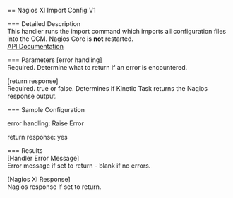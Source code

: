 == Nagios XI Import Config V1

=== Detailed Description  
This handler runs the import command which imports all configuration files into the CCM. Nagios Core is **not** restarted.  
[API Documentation](https://yournagiosxiserver.com/nagiosxi/help/api-system-reference.php#system-importconfig)  

=== Parameters
[error handling]  
  Required. Determine what to return if an error is encountered.  

[return response]  
  Required. true or false. Determines if Kinetic Task returns the Nagios response output.  

=== Sample Configuration  
  
error handling: Raise Error
  
return response: yes
  
  
=== Results  
[Handler Error Message]  
  Error message if set to return - blank if no errors.  

[Nagios XI Response]  
  Nagios response if set to return.  
